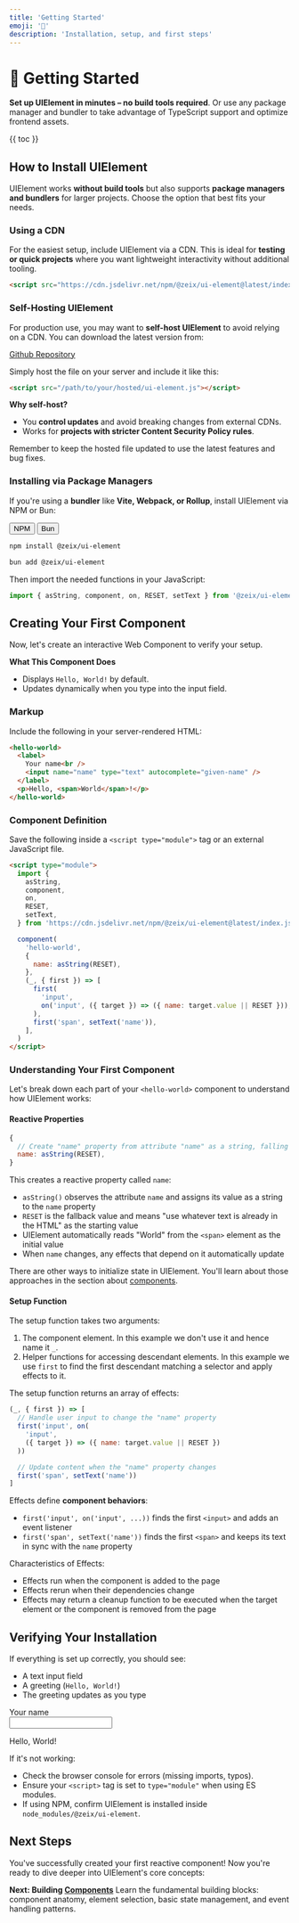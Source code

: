 ```yaml
---
title: 'Getting Started'
emoji: '🚀'
description: 'Installation, setup, and first steps'
---
```


<section-hero>

# 🚀 Getting Started

<div>
  <p class="lead"><strong>Set up UIElement in minutes – no build tools required</strong>. Or use any package manager and bundler to take advantage of TypeScript support and optimize frontend assets.</p>
  {{ toc }}
</div>
</section-hero>

<section>

## How to Install UIElement

UIElement works **without build tools** but also supports **package managers and bundlers** for larger projects. Choose the option that best fits your needs.

### Using a CDN

For the easiest setup, include UIElement via a CDN. This is ideal for **testing or quick projects** where you want lightweight interactivity without additional tooling.

```html (page.html)
<script src="https://cdn.jsdelivr.net/npm/@zeix/ui-element@latest/index.js"></script>
```

</section>

<section>

### Self-Hosting UIElement

For production use, you may want to **self-host UIElement** to avoid relying on a CDN. You can download the latest version from:

<a href="https://github.com/zeixcom/ui-element/blob/main/index.js" target="_blank">Github Repository</a>

Simply host the file on your server and include it like this:

```html (page.html)
<script src="/path/to/your/hosted/ui-element.js"></script>
```

**Why self-host?**

- You **control updates** and avoid breaking changes from external CDNs.
- Works for **projects with stricter Content Security Policy rules**.

Remember to keep the hosted file updated to use the latest features and bug fixes.

</section>

<section>

### Installing via Package Managers

If you're using a **bundler** like **Vite, Webpack, or Rollup**, install UIElement via NPM or Bun:

<module-tabgroup>
<div role="tablist">
<button role="tab" id="trigger_installation-npm" aria-controls="panel_installation-npm" aria-selected="true" tabindex="0">NPM</button>
<button role="tab" id="trigger_installation-bun" aria-controls="panel_installation-bun" aria-selected="false" tabindex="-1">Bun</button>
</div>
<div role="tabpanel" id="panel_installation-npm" aria-labelledby="trigger_installation-npm">

```bash (user@computer project %)
npm install @zeix/ui-element
```

</div>
<div role="tabpanel" id="panel_installation-bun" aria-labelledby="trigger_installation-bun">

```bash (user@computer project %)
bun add @zeix/ui-element
```

</div>
</module-tabgroup>

Then import the needed functions in your JavaScript:

```js (main.js)
import { asString, component, on, RESET, setText } from '@zeix/ui-element'
```

</section>

<section>

## Creating Your First Component

Now, let's create an interactive Web Component to verify your setup.

**What This Component Does**

- Displays `Hello, World!` by default.
- Updates dynamically when you type into the input field.

### Markup

Include the following in your server-rendered HTML:

```html (page.html)
<hello-world>
  <label>
    Your name<br />
    <input name="name" type="text" autocomplete="given-name" />
  </label>
  <p>Hello, <span>World</span>!</p>
</hello-world>
```

### Component Definition

Save the following inside a `<script type="module">` tag or an external JavaScript file.

```html (page.html)
<script type="module">
  import {
    asString,
    component,
    on,
    RESET,
    setText,
  } from 'https://cdn.jsdelivr.net/npm/@zeix/ui-element@latest/index.js'

  component(
    'hello-world',
    {
      name: asString(RESET),
    },
    (_, { first }) => [
      first(
        'input',
        on('input', ({ target }) => ({ name: target.value || RESET })),
      ),
      first('span', setText('name')),
    ],
  )
</script>
```

### Understanding Your First Component

Let's break down each part of your `<hello-world>` component to understand how UIElement works:

#### Reactive Properties

```js
{
  // Create "name" property from attribute "name" as a string, falling back to server-rendered content
  name: asString(RESET),
}
```

This creates a reactive property called `name`:

- `asString()` observes the attribute `name` and assigns its value as a string to the `name` property
- `RESET` is the fallback value and means "use whatever text is already in the HTML" as the starting value
- UIElement automatically reads "World" from the `<span>` element as the initial value
- When `name` changes, any effects that depend on it automatically update

There are other ways to initialize state in UIElement. You'll learn about those approaches in the section about [components](components.html).

#### Setup Function

The setup function takes two arguments:

1. The component element. In this example we don't use it and hence name it `_`.
2. Helper functions for accessing descendant elements. In this example we use `first` to find the first descendant matching a selector and apply effects to it.

The setup function returns an array of effects:

```js
(_, { first }) => [
  // Handle user input to change the "name" property
  first('input', on(
    'input',
    ({ target }) => ({ name: target.value || RESET })
  ))

  // Update content when the "name" property changes
  first('span', setText('name'))
]
```

Effects define **component behaviors**:

- `first('input', on('input', ...))` finds the first `<input>` and adds an event listener
- `first('span', setText('name'))` finds the first `<span>` and keeps its text in sync with the `name` property

Characteristics of Effects:

- Effects run when the component is added to the page
- Effects rerun when their dependencies change
- Effects may return a cleanup function to be executed when the target element or the component is removed from the page

</section>

<section>

## Verifying Your Installation

If everything is set up correctly, you should see:

- A text input field
- A greeting (`Hello, World!`)
- The greeting updates as you type

<module-demo>
	<div class="preview">
		<hello-world>
			<label>Your name<br>
				<input name="name" type="text">
			</label>
			<p>Hello, <span>World</span>!</p>
		</hello-world>
	</div>
</module-demo>

If it's not working:

- Check the browser console for errors (missing imports, typos).
- Ensure your `<script>` tag is set to `type="module"` when using ES modules.
- If using NPM, confirm UIElement is installed inside `node_modules/@zeix/ui-element`.

</section>

<section>

## Next Steps

You've successfully created your first reactive component! Now you're ready to dive deeper into UIElement's core concepts:

**Next: Building [Components](components.html)**
Learn the fundamental building blocks: component anatomy, element selection, basic state management, and event handling patterns.

</section>
